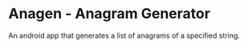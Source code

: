  Anagen - Anagram Generator
==========================

An android app that generates a list of anagrams of a specified string.
